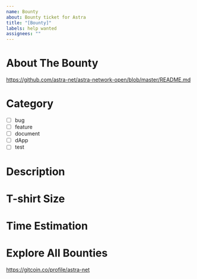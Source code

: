 ```yaml
---
name: Bounty
about: Bounty ticket for Astra
title: "[Bounty]"
labels: help wanted
assignees: ""
---
```


# About The Bounty

https://github.com/astra-net/astra-network-open/blob/master/README.md

# Category

- [ ] bug
- [ ] feature
- [ ] document
- [ ] dApp
- [ ] test

# Description

# T-shirt Size

<!-- XS, S, M, L, XL, XXL -->

# Time Estimation

# Explore All Bounties

https://gitcoin.co/profile/astra-net
